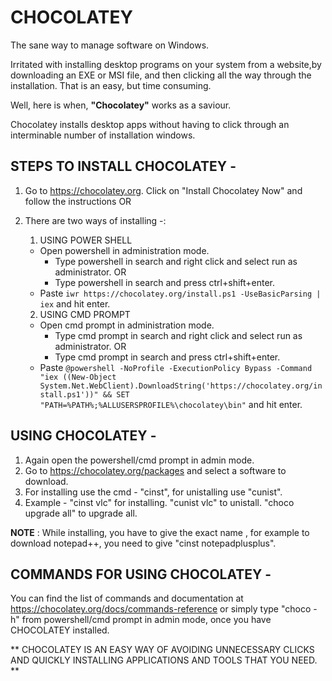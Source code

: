 #  CHOCOLATEY
The sane way to manage software on Windows.

Irritated with installing desktop programs on your system from a website,by downloading an EXE or MSI file, and then clicking all the way through the installation. That is an easy, but time consuming.

Well, here is when, **"Chocolatey"** works as a saviour.

Chocolatey installs desktop apps without having to click through an interminable number of installation windows.





 ## STEPS TO INSTALL CHOCOLATEY -

1. Go to https://chocolatey.org. Click on "Install Chocolatey Now" and follow the instructions OR
2. There are two ways of installing -:
   1. USING POWER SHELL
     * Open powershell in administration mode.
       - Type powershell in search and right click and select run as administrator. OR
       - Type powershell in search and press ctrl+shift+enter.
     * Paste 
       ```iwr https://chocolatey.org/install.ps1 -UseBasicParsing | iex``` and hit enter.
   
   2. USING CMD PROMPT
   
     * Open cmd prompt in administration mode.
       - Type cmd prompt in search and right click and select run as administrator.  OR
       - Type cmd prompt in search and press ctrl+shift+enter.
     * Paste ```@powershell -NoProfile -ExecutionPolicy Bypass -Command "iex ((New-Object System.Net.WebClient).DownloadString('https://chocolatey.org/install.ps1'))" && SET "PATH=%PATH%;%ALLUSERSPROFILE%\chocolatey\bin"```
            and hit enter.
            
            
           

## USING CHOCOLATEY -

1. Again open the powershell/cmd prompt in admin mode.
2. Go to https://chocolatey.org/packages and select a software to download.
3. For installing use the cmd - "cinst", for unistalling use "cunist".
4. Example - "cinst vlc" for installing. "cunist vlc" to unistall. "choco upgrade all" to upgrade all.


**NOTE** : While installing, you have to give the exact name , for example to download notepad++, you need to give "cinst notepadplusplus".





## COMMANDS FOR USING CHOCOLATEY -

You can find the list of commands and documentation at https://chocolatey.org/docs/commands-reference or simply type "choco -h" from  powershell/cmd prompt in admin mode, once you have CHOCOLATEY installed.
   
 



** CHOCOLATEY IS AN EASY WAY OF AVOIDING UNNECESSARY CLICKS AND QUICKLY INSTALLING APPLICATIONS AND TOOLS THAT YOU NEED. **      

